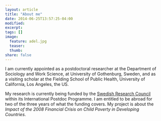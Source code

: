 ```yaml
---
layout: article
title: "About me"
date: 2014-06-25T13:57:25-04:00
modified:
excerpt:
tags: []
image:
  feature: adel.jpg
  teaser:
  thumb:
share: false
---
```


I am currently appointed as a postdoctoral researcher at the Department of Sociology and Work Science, at University of Gothenburg, Sweden, and as a visiting scholar at the Fielding School of Public Health, University of California, Los Angeles, the US. 

My research is currently being funded by the [Swedish Research Council](http://www.vr.se/) within its International Postdoc Programme. I am entitled to be abroad for two of the three years of what the funding covers. My project is about the *Impact of the 2008 Financial Crisis on Child Poverty in Developing Countries*.

